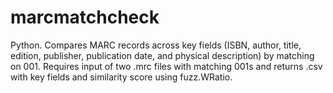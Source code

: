 # marcmatchcheck
Python. Compares MARC records across key fields (ISBN, author, title, edition, publisher, publication date, and physical description) by matching on 001. Requires input of two .mrc files with matching 001s and returns .csv with key fields and similarity score using fuzz.WRatio.
